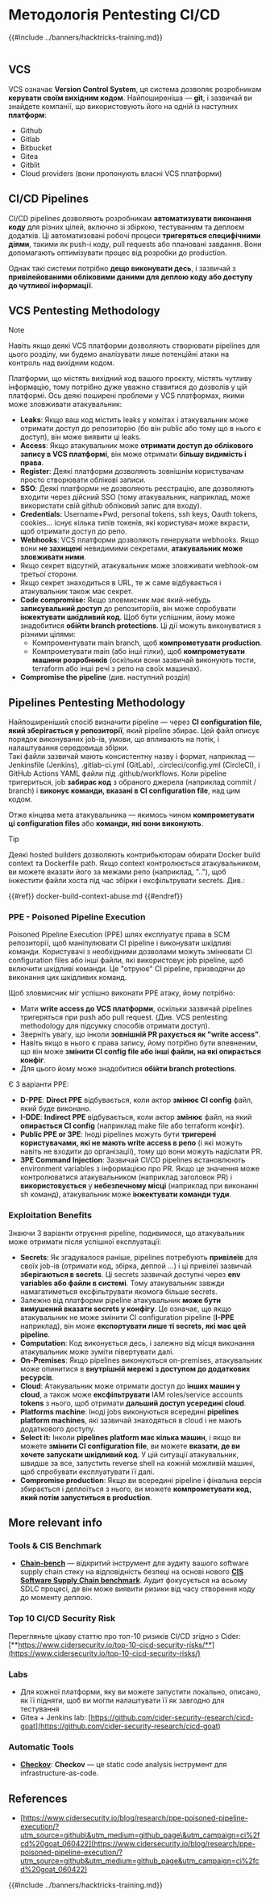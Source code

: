 # Методологія Pentesting CI/CD

{{#include ../banners/hacktricks-training.md}}

<figure><img src="../images/CLOUD-logo-letters.svg" alt=""><figcaption></figcaption></figure>

## VCS

VCS означає **Version Control System**, ця система дозволяє розробникам **керувати своїм вихідним кодом**. Найпоширеніша — **git**, і зазвичай ви знайдете компанії, що використовують його на одній із наступних **платформ**:

- Github
- Gitlab
- Bitbucket
- Gitea
- Gitblit
- Cloud providers (вони пропонують власні VCS платформи)


## CI/CD Pipelines

CI/CD pipelines дозволяють розробникам **автоматизувати виконання коду** для різних цілей, включно зі збіркою, тестуванням та деплоєм додатків. Ці автоматизовані робочі процеси **тригеряться специфічними діями**, такими як push-і коду, pull requests або плановані завдання. Вони допомагають оптимізувати процес від розробки до production.

Однак такі системи потрібно **дещо виконувати десь**, і зазвичай з **привілейованими обліковими даними для деплою коду або доступу до чутливої інформації**.

## VCS Pentesting Methodology

> [!NOTE]
> Навіть якщо деякі VCS платформи дозволяють створювати pipelines для цього розділу, ми будемо аналізувати лише потенційні атаки на контроль над вихідним кодом.

Платформи, що містять вихідний код вашого проєкту, містять чутливу інформацію, тому потрібно дуже уважно ставитися до дозволів у цій платформі. Ось деякі поширені проблеми у VCS платформах, якими може зловживати атакувальник:

- **Leaks**: Якщо ваш код містить leaks у комітах і атакувальник може отримати доступ до репозиторію (бо він public або тому що в нього є доступ), він може виявити ці leaks.
- **Access**: Якщо атакувальник може **отримати доступ до облікового запису в VCS платформі**, він може отримати **більшу видимість і права**.
- **Register**: Деякі платформи дозволяють зовнішнім користувачам просто створювати облікові записи.
- **SSO**: Деякі платформи не дозволяють реєстрацію, але дозволяють входити через дійсний SSO (тому атакувальник, наприклад, може використати свій github обліковий запис для входу).
- **Credentials**: Username+Pwd, personal tokens, ssh keys, Oauth tokens, cookies... існує кілька типів токенів, які користувач може вкрасти, щоб отримати доступ до репо.
- **Webhooks**: VCS платформи дозволяють генерувати webhooks. Якщо вони **не захищені** невидимими секретами, **атакувальник може зловживати ними**.
- Якщо секрет відсутній, атакувальник може зловживати webhook-ом третьої сторони.
- Якщо секрет знаходиться в URL, те ж саме відбувається і атакувальник також має секрет.
- **Code compromise:** Якщо зловмисник має який-небудь **записувальний доступ** до репозиторіїв, він може спробувати **інжектувати шкідливий код**. Щоб бути успішним, йому може знадобитися **обійти branch protections**. Ці дії можуть виконуватися з різними цілями:
  - Компроментувати main branch, щоб **компрометувати production**.
  - Компрометувати main (або інші гілки), щоб **компрометувати машини розробників** (оскільки вони зазвичай виконують тести, terraform або інші речі з репо на своїх машинах).
- **Compromise the pipeline** (див. наступний розділ)

## Pipelines Pentesting Methodology

Найпоширеніший спосіб визначити pipeline — через **CI configuration file, який зберігається у репозиторії**, який pipeline збирає. Цей файл описує порядок виконуваних job-ів, умови, що впливають на потік, і налаштування середовища збірки.\
Такі файли зазвичай мають консистентну назву і формат, наприклад — Jenkinsfile (Jenkins), .gitlab-ci.yml (GitLab), .circleci/config.yml (CircleCI), і GitHub Actions YAML файли під .github/workflows. Коли pipeline тригериться, job **забирає код** з обраного джерела (наприклад commit / branch) і **виконує команди, вказані в CI configuration file**, над цим кодом.

Отже кінцева мета атакувальника — якимось чином **компрометувати ці configuration files** або **команди, які вони виконують**.

> [!TIP]
> Деякі hosted builders дозволяють контрибьюторам обирати Docker build context та Dockerfile path. Якщо context контролюється атакувальником, ви можете вказати його за межами репо (наприклад, ".."), щоб інжестити файли хоста під час збірки і ексфільтрувати secrets. Див.:
>
>{{#ref}}
>docker-build-context-abuse.md
>{{#endref}}

### PPE - Poisoned Pipeline Execution

Poisoned Pipeline Execution (PPE) шлях експлуатує права в SCM репозиторії, щоб маніпулювати CI pipeline і виконувати шкідливі команди. Користувачі з необхідними дозволами можуть змінювати CI configuration files або інші файли, які використовує job pipeline, щоб включити шкідливі команди. Це "отруює" CI pipeline, призводячи до виконання цих шкідливих команд.

Щоб зловмисник міг успішно виконати PPE атаку, йому потрібно:

- Мати **write access до VCS платформи**, оскільки зазвичай pipelines тригеряться при push або pull request. (Див. VCS pentesting methodology для підсумку способів отримати доступ).
- Зверніть увагу, що інколи **зовнішній PR рахується як "write access"**.
- Навіть якщо в нього є права запису, йому потрібно бути впевненим, що він може **змінити CI config file або інші файли, на які опирається конфіг**.
- Для цього йому може знадобитися **обійти branch protections**.

Є 3 варіанти PPE:

- **D-PPE**: **Direct PPE** відбувається, коли актор **змінює CI config** файл, який буде виконано.
- **I-DDE**: **Indirect PPE** відбувається, коли актор **змінює** файл, на який **опирається CI config** (наприклад make file або terraform конфіг).
- **Public PPE or 3PE**: Іноді pipelines можуть бути **тригерені користувачами, які не мають write access в репо** (і які можуть навіть не входити до організації), тому що вони можуть надіслати PR.
- **3PE Command Injection**: Зазвичай CI/CD pipelines встановлюють environment variables з інформацією про PR. Якщо це значення може контролюватися атакувальником (наприклад заголовок PR) і **використовується** у **небезпечному місці** (наприклад при виконанні sh команд), атакувальник може **інжектувати команди туди**.

### Exploitation Benefits

Знаючи 3 варіанти отруєння pipeline, подивимося, що атакувальник може отримати після успішної експлуатації:

- **Secrets**: Як згадувалося раніше, pipelines потребують **привілеїв** для своїх job-ів (отримати код, збірка, деплой ...) і ці привілеї зазвичай **зберігаються в secrets**. Ці secrets зазвичай доступні через **env variables або файли в системі**. Тому атакувальник завжди намагатиметься ексфільтрувати якомога більше secrets.
- Залежно від платформи pipeline атакувальник **може бути вимушений вказати secrets у конфігу**. Це означає, що якщо атакувальник не може змінити CI configuration pipeline (**I-PPE** наприклад), він може **експортувати лише ті secrets, які має цей pipeline**.
- **Computation**: Код виконується десь, і залежно від місця виконання атакувальник може зуміти півертувати далі.
- **On-Premises**: Якщо pipelines виконуються on-premises, атакувальник може опинитися в **внутрішній мережі з доступом до додаткових ресурсів**.
- **Cloud**: Атакувальник може отримати доступ до **інших машин у cloud**, а також може **ексфільтрувати** IAM roles/service accounts **tokens** з нього, щоб отримати **дальший доступ усередині cloud**.
- **Platforms machine**: Іноді jobs виконуються всередині **pipelines platform machines**, які зазвичай знаходяться в cloud і не мають додаткового доступу.
- **Select it:** Інколи **pipelines platform має кілька машин**, і якщо ви можете **змінити CI configuration file**, ви можете **вказати, де ви хочете запускати шкідливий код**. У цій ситуації атакувальник, швидше за все, запустить reverse shell на кожній можливій машині, щоб спробувати експлуатувати її далі.
- **Compromise production**: Якщо ви всередині pipeline і фінальна версія збирається і деплоїться з нього, ви можете **компрометувати код, який потім запуститься в production**.

## More relevant info

### Tools & CIS Benchmark

- [**Chain-bench**](https://github.com/aquasecurity/chain-bench) — відкритий інструмент для аудиту вашого software supply chain стеку на відповідність безпеці на основі нового [**CIS Software Supply Chain benchmark**](https://github.com/aquasecurity/chain-bench/blob/main/docs/CIS-Software-Supply-Chain-Security-Guide-v1.0.pdf). Аудит фокусується на всьому SDLC процесі, де він може виявити ризики від часу створення коду до моменту деплою.

### Top 10 CI/CD Security Risk

Перегляньте цікаву статтю про топ-10 ризиків CI/CD згідно з Cider: [**https://www.cidersecurity.io/top-10-cicd-security-risks/**](https://www.cidersecurity.io/top-10-cicd-security-risks/)

### Labs

- Для кожної платформи, яку ви можете запустити локально, описано, як її підняти, щоб ви могли налаштувати її як завгодно для тестування
- Gitea + Jenkins lab: [https://github.com/cider-security-research/cicd-goat](https://github.com/cider-security-research/cicd-goat)

### Automatic Tools

- [**Checkov**](https://github.com/bridgecrewio/checkov): **Checkov** — це static code analysis інструмент для infrastructure-as-code.

## References

- [https://www.cidersecurity.io/blog/research/ppe-poisoned-pipeline-execution/?utm_source=github\&utm_medium=github_page\&utm_campaign=ci%2fcd%20goat_060422](https://www.cidersecurity.io/blog/research/ppe-poisoned-pipeline-execution/?utm_source=github&utm_medium=github_page&utm_campaign=ci%2fcd%20goat_060422)


{{#include ../banners/hacktricks-training.md}}
